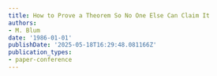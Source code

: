 ```yaml
---
title: How to Prove a Theorem So No One Else Can Claim It
authors:
- M. Blum
date: '1986-01-01'
publishDate: '2025-05-18T16:29:48.081166Z'
publication_types:
- paper-conference
---
```

